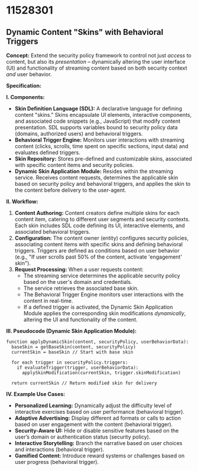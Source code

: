 # 11528301

## Dynamic Content "Skins" with Behavioral Triggers

**Concept:** Extend the security policy framework to control not just *access* to content, but also its *presentation* – dynamically altering the user interface (UI) and functionality of streaming content based on both security context *and* user behavior.

**Specification:**

**I. Components:**

*   **Skin Definition Language (SDL):** A declarative language for defining content "skins." Skins encapsulate UI elements, interactive components, and associated code snippets (e.g., JavaScript) that modify content presentation. SDL supports variables bound to security policy data (domains, authorized users) and behavioral triggers.
*   **Behavioral Trigger Engine:** Monitors user interactions with streaming content (clicks, scrolls, time spent on specific sections, input data) and evaluates defined triggers.
*   **Skin Repository:** Stores pre-defined and customizable skins, associated with specific content items and security policies.
*   **Dynamic Skin Application Module:** Resides within the streaming service. Receives content requests, determines the applicable skin based on security policy and behavioral triggers, and applies the skin to the content before delivery to the user-agent.

**II. Workflow:**

1.  **Content Authoring:** Content creators define multiple skins for each content item, catering to different user segments and security contexts. Each skin includes SDL code defining its UI, interactive elements, and associated behavioral triggers.
2.  **Configuration:** The content owner (entity) configures security policies, associating content items with specific skins and defining behavioral triggers. Triggers are defined as conditions based on user behavior (e.g., "If user scrolls past 50% of the content, activate 'engagement' skin").
3.  **Request Processing:** When a user requests content:
    *   The streaming service determines the applicable security policy based on the user's domain and credentials.
    *   The service retrieves the associated base skin.
    *   The Behavioral Trigger Engine monitors user interactions with the content in real-time.
    *   If a defined trigger is activated, the Dynamic Skin Application Module applies the corresponding skin modifications *dynamically*, altering the UI and functionality of the content.

**III. Pseudocode (Dynamic Skin Application Module):**

```pseudocode
function applyDynamicSkin(content, securityPolicy, userBehaviorData):
  baseSkin = getBaseSkin(content, securityPolicy)
  currentSkin = baseSkin // Start with base skin
  
  for each trigger in securityPolicy.triggers:
    if evaluateTrigger(trigger, userBehaviorData):
      applySkinModification(currentSkin, trigger.skinModification)

  return currentSkin // Return modified skin for delivery
```

**IV. Example Use Cases:**

*   **Personalized Learning:**  Dynamically adjust the difficulty level of interactive exercises based on user performance (behavioral trigger).
*   **Adaptive Advertising:** Display different ad formats or calls to action based on user engagement with the content (behavioral trigger).
*   **Security-Aware UI:**  Hide or disable sensitive features based on the user’s domain or authentication status (security policy).
*   **Interactive Storytelling:** Branch the narrative based on user choices and interactions (behavioral trigger).
*   **Gamified Content:** Introduce reward systems or challenges based on user progress (behavioral trigger).